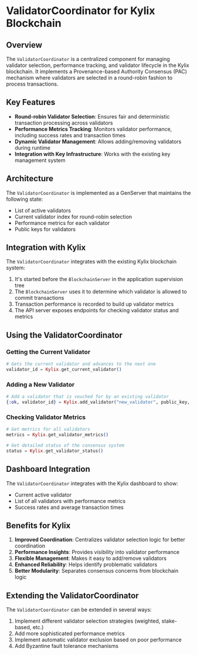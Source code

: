 # ValidatorCoordinator for Kylix Blockchain

## Overview

The `ValidatorCoordinator` is a centralized component for managing validator selection, performance tracking, and validator lifecycle in the Kylix blockchain. It implements a Provenance-based Authority Consensus (PAC) mechanism where validators are selected in a round-robin fashion to process transactions.

## Key Features

- **Round-robin Validator Selection**: Ensures fair and deterministic transaction processing across validators
- **Performance Metrics Tracking**: Monitors validator performance, including success rates and transaction times
- **Dynamic Validator Management**: Allows adding/removing validators during runtime
- **Integration with Key Infrastructure**: Works with the existing key management system

## Architecture

The `ValidatorCoordinator` is implemented as a GenServer that maintains the following state:

- List of active validators
- Current validator index for round-robin selection
- Performance metrics for each validator
- Public keys for validators

## Integration with Kylix

The `ValidatorCoordinator` integrates with the existing Kylix blockchain system:

1. It's started before the `BlockchainServer` in the application supervision tree
2. The `BlockchainServer` uses it to determine which validator is allowed to commit transactions
3. Transaction performance is recorded to build up validator metrics
4. The API server exposes endpoints for checking validator status and metrics

## Using the ValidatorCoordinator

### Getting the Current Validator

```elixir
# Gets the current validator and advances to the next one
validator_id = Kylix.get_current_validator()
```

### Adding a New Validator

```elixir
# Add a validator that is vouched for by an existing validator
{:ok, validator_id} = Kylix.add_validator("new_validator", public_key, "existing_validator")
```

### Checking Validator Metrics

```elixir
# Get metrics for all validators
metrics = Kylix.get_validator_metrics()

# Get detailed status of the consensus system
status = Kylix.get_validator_status()
```

## Dashboard Integration

The `ValidatorCoordinator` integrates with the Kylix dashboard to show:

- Current active validator
- List of all validators with performance metrics
- Success rates and average transaction times

## Benefits for Kylix

1. **Improved Coordination**: Centralizes validator selection logic for better coordination
2. **Performance Insights**: Provides visibility into validator performance
3. **Flexible Management**: Makes it easy to add/remove validators
4. **Enhanced Reliability**: Helps identify problematic validators
5. **Better Modularity**: Separates consensus concerns from blockchain logic

## Extending the ValidatorCoordinator

The `ValidatorCoordinator` can be extended in several ways:

1. Implement different validator selection strategies (weighted, stake-based, etc.)
2. Add more sophisticated performance metrics
3. Implement automatic validator exclusion based on poor performance
4. Add Byzantine fault tolerance mechanisms
